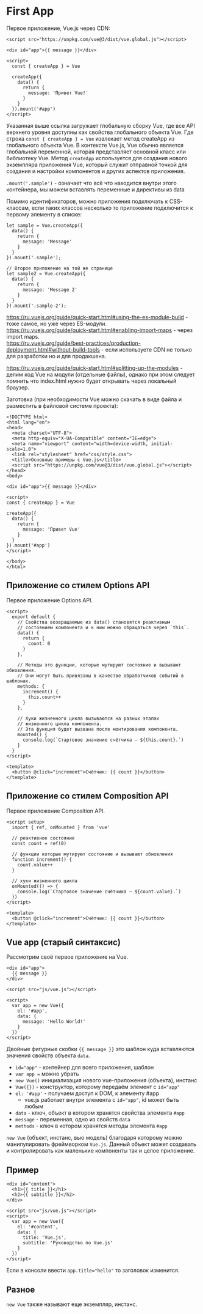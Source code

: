 # First App
Первое приложение, Vue.js через CDN:

    <script src="https://unpkg.com/vue@3/dist/vue.global.js"></script>

    <div id="app">{{ message }}</div>

    <script>
      const { createApp } = Vue

      createApp({
        data() {
          return {
            message: 'Привет Vue!'
          }
        }
      }).mount('#app')
    </script>

Указанная выше ссылка загружает глобальную сборку Vue, где все API верхнего уровня доступны как свойства глобального объекта Vue. Где строка `const { createApp } = Vue` извлекает метод createApp из глобального объекта Vue. В контексте Vue.js, Vue обычно является глобальной переменной, которая представляет основной класс или библиотеку Vue. Метод `createApp` используется для создания нового экземпляра приложения Vue, который служит отправной точкой для создания и настройки компонентов и других аспектов приложения.

`.mount('.sample')` - означает что всё что находится внутри этого контейнера, мы можем вставлять переменные и директивы из data

Помимо идентификаторов, можно приложения подключать к CSS-классам, если таких классов несколько то приложение подключится к первому элементу в списке:

    let sample = Vue.createApp({
      data() {
        return {
          message: 'Message'
        }
      }
    }).mount('.sample');

    // Второе приложение на той же странице
    let sample2 = Vue.createApp({
      data() {
        return {
          message: 'Message 2'
        }
      }
    }).mount('.sample-2');

https://ru.vuejs.org/guide/quick-start.html#using-the-es-module-build - тоже самое, но уже через ES-модули.  
https://ru.vuejs.org/guide/quick-start.html#enabling-import-maps - через import maps.  
https://ru.vuejs.org/guide/best-practices/production-deployment.html#without-build-tools - если используете CDN не только для разработки но и для продакшена.

https://ru.vuejs.org/guide/quick-start.html#splitting-up-the-modules - делим код Vue на модули (отдельные файлы), однако при этом следует помнить что index.html нужно будет открывать через локальный браузер.

Заготовка (при необходимости Vue можно скачать в виде файла и разместить в файловой системе проекта):

    <!DOCTYPE html>
    <html lang="en">
    <head>
      <meta charset="UTF-8">
      <meta http-equiv="X-UA-Compatible" content="IE=edge">
      <meta name="viewport" content="width=device-width, initial-scale=1.0">
      <link rel="stylesheet" href="css/style.css">
      <title>Основные примеры с Vue.js</title>
      <script src="https://unpkg.com/vue@3/dist/vue.global.js"></script>
    </head>
    <body>

    <div id="app">{{ message }}</div>

    <script>
    const { createApp } = Vue

    createApp({
      data() {
        return {
          message: 'Привет Vue'
        }
      }
    }).mount('#app')
    </script>

    </body>
    </html>

## Приложение со стилем Options API

Первое приложение Options API.

    <script>
      export default {
        // Свойства возвращаемые из data() становятся реактивным
        // состоянием компонента и к ним можно обращаться через `this`.
        data() {
          return {
            count: 0
          }
        },

        // Методы это функции, которые мутируют состояние и вызывают обновления.
        // Они могут быть привязаны в качестве обработчиков событий в шаблонах.
        methods: {
          increment() {
            this.count++
          }
        },

        // Хуки жизненного цикла вызываются на разных этапах
        // жизненного цикла компонента.
        // Эта функция будет вызвана после монтирования компонента.
        mounted() {
          console.log(`Стартовое значение счётчика — ${this.count}.`)
        }
      }
    </script>

    <template>
      <button @click="increment">Счётчик: {{ count }}</button>
    </template>

## Приложение со стилем Composition API
Первое приложение Composition API.

    <script setup>
      import { ref, onMounted } from 'vue'

      // реактивное состояние
      const count = ref(0)

      // функции которые мутируют состояние и вызывают обновления
      function increment() {
        count.value++
      }

      // хуки жизненного цикла
      onMounted(() => {
        console.log(`Стартовое значение счётчика — ${count.value}.`)
      })
    </script>

    <template>
      <button @click="increment">Счётчик: {{ count }}</button>
    </template>

## Vue app (старый синтаксис)
Рассмотрим своё первое приложение на Vue.

    <div id="app">
      {{ message }}
    </div>

    <script src="js/vue.js"></script>

    <script>
      var app = new Vue({
        el: '#app',
        data: {
          message: 'Hello World!'
        }
      })
    </script>

Двойные фигурные скобки `{{ message }}` это шаблон куда вставляются значения свойств объекта `data`.

- `id="app"` - контейнер для всего приложения, шаблон
- `var app =` можно убрать
- `new Vue()` инициализация нового vue-приложения (объекта), инстанс
- `Vue({})` - конструктор, которому передаём элемент с `id="app"`
- `el: '#app'` - получаем доступ к DOM, к элементу #app
  - vue.js работает внутри элемента с `id="app"`, id может быть любым
- `data` - ключ, объект в котором хранятся свойства элемента `#app`
- `message` - переменная, одно из свойств `data`
- `methods` - ключ в котором хранятся методы элемента `#app`

`new Vue` (объект, инстанс, вью модель) благодаря которому можно манипулировать фреймворком `Vue.js`. Данный объект может создавать и контролировать как маленькие компоненты так и целое приложение.

## Пример

    <div id="content">
      <h1>{{ title }}</h1>
      <h2>{{ subtitle }}</h2>
    </div>

    <script src="js/vue.js"></script>
    <script>
      var app = new Vue({
        el: '#content',
        data: {
          title: 'Vue.js',
          subtitle: 'Руководство по Vue.js'
        }
      })
    </script>

Если в консоли ввести `app.title="hello"` то заголовок изменится.

## Разное
`new Vue` также называют еще экземпляр, инстанс.
